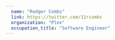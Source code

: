 ```yaml
---
  name: "Rodger Combs"
  link: https://twitter.com/11rcombs
  organization: "Plex"
  occupation_title: "Software Engineer"
---
```

